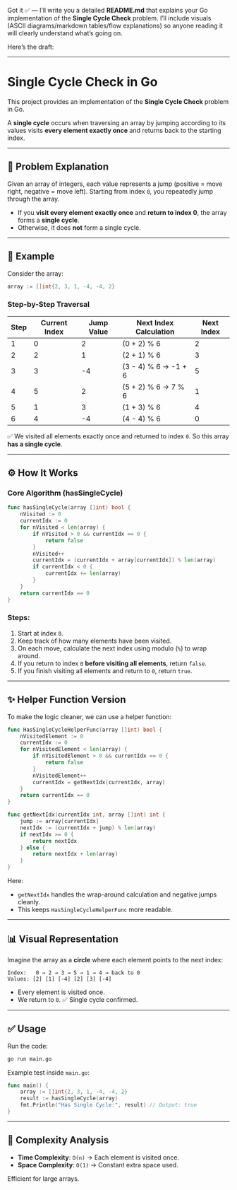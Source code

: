 Got it ✅ — I’ll write you a detailed **README.md** that explains your Go implementation of the **Single Cycle Check** problem. I’ll include visuals (ASCII diagrams/markdown tables/flow explanations) so anyone reading it will clearly understand what’s going on.

Here’s the draft:

---

# Single Cycle Check in Go

This project provides an implementation of the **Single Cycle Check** problem in Go.

A **single cycle** occurs when traversing an array by jumping according to its values visits **every element exactly once** and returns back to the starting index.

---

## 📖 Problem Explanation

Given an array of integers, each value represents a jump (positive = move right, negative = move left). Starting from index `0`, you repeatedly jump through the array.

* If you **visit every element exactly once** and **return to index 0**, the array forms a **single cycle**.
* Otherwise, it does **not** form a single cycle.

---

## 🔢 Example

Consider the array:

```go
array := []int{2, 3, 1, -4, -4, 2}
```

### Step-by-Step Traversal

| Step | Current Index | Jump Value | Next Index Calculation | Next Index |
| ---- | ------------- | ---------- | ---------------------- | ---------- |
| 1    | 0             | 2          | (0 + 2) % 6            | 2          |
| 2    | 2             | 1          | (2 + 1) % 6            | 3          |
| 3    | 3             | -4         | (3 - 4) % 6 → -1 + 6   | 5          |
| 4    | 5             | 2          | (5 + 2) % 6 → 7 % 6    | 1          |
| 5    | 1             | 3          | (1 + 3) % 6            | 4          |
| 6    | 4             | -4         | (4 - 4) % 6            | 0          |

✅ We visited all elements exactly once and returned to index `0`.
So this array **has a single cycle**.

---

## ⚙️ How It Works

### Core Algorithm (hasSingleCycle)

```go
func hasSingleCycle(array []int) bool {
    nVisited := 0 
    currentIdx := 0
    for nVisited < len(array) {
        if nVisited > 0 && currentIdx == 0 {
            return false
        }
        nVisited++
        currentIdx = (currentIdx + array[currentIdx]) % len(array)
        if currentIdx < 0 {
            currentIdx += len(array)
        }
    }
    return currentIdx == 0 
}
```

### Steps:

1. Start at index `0`.
2. Keep track of how many elements have been visited.
3. On each move, calculate the next index using modulo (`%`) to wrap around.
4. If you return to index `0` **before visiting all elements**, return `false`.
5. If you finish visiting all elements and return to `0`, return `true`.

---

## ✨ Helper Function Version

To make the logic cleaner, we can use a helper function:

```go
func HasSingleCycleHelperFunc(array []int) bool {
    nVisitedElement := 0 
    currentIdx := 0
    for nVisitedElement < len(array) {
        if nVisitedElement > 0 && currentIdx == 0 {
            return false
        }
        nVisitedElement++
        currentIdx = getNextIdx(currentIdx, array)
    }
    return currentIdx == 0 
}

func getNextIdx(currentIdx int, array []int) int {
    jump := array[currentIdx]
    nextIdx := (currentIdx + jump) % len(array)
    if nextIdx >= 0 {
        return nextIdx
    } else {
        return nextIdx + len(array)
    }
}
```

Here:

* `getNextIdx` handles the wrap-around calculation and negative jumps cleanly.
* This keeps `HasSingleCycleHelperFunc` more readable.

---

## 📊 Visual Representation

Imagine the array as a **circle** where each element points to the next index:

```
Index:   0 → 2 → 3 → 5 → 1 → 4 → back to 0
Values: [2] [1] [-4] [2] [3] [-4]
```

* Every element is visited once.
* We return to `0`.
  ✅ Single cycle confirmed.

---

## ✅ Usage

Run the code:

```bash
go run main.go
```

Example test inside `main.go`:

```go
func main() {
    array := []int{2, 3, 1, -4, -4, 2}
    result := hasSingleCycle(array)
    fmt.Println("Has Single Cycle:", result) // Output: true
}
```

---

## 🚀 Complexity Analysis

* **Time Complexity**: `O(n)` → Each element is visited once.
* **Space Complexity**: `O(1)` → Constant extra space used.

Efficient for large arrays.
